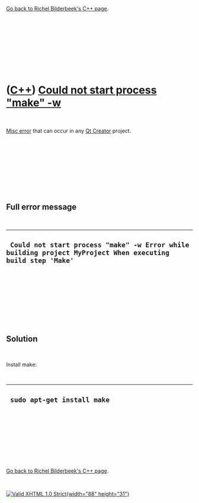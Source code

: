 

[Go back to Richel Bilderbeek's C++ page](Cpp.htm).

 

 

 

 

 

([C++](Cpp.htm)) [Could not start process "make" -w](CppMiscErrorCouldNotStartProcessMakeW.htm)
===============================================================================================

 

[Misc error](CppMiscError.htm) that can occur in any [Qt
Creator](CppQtCreator.htm) project.

 

 

 

 

 

Full error message
------------------

 

  --------------------------------------------------------------------------------------------------------------
  ` Could not start process "make" -w Error while building project MyProject When executing build step 'Make'`
  --------------------------------------------------------------------------------------------------------------

 

 

 

 

 

Solution
--------

 

Install make:

 

  ------------------------------
  ` sudo apt-get install make`
  ------------------------------

 

 

 

 

 

[Go back to Richel Bilderbeek's C++ page](Cpp.htm).



 

[![Valid XHTML 1.0 Strict](valid-xhtml10.png){width="88"
height="31"}](http://validator.w3.org/check?uri=referer)
